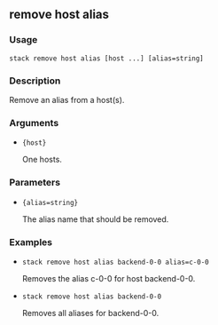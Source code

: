 ## remove host alias

### Usage

`stack remove host alias [host ...] [alias=string]`

### Description


Remove an alias from a host(s).



### Arguments

* `{host}`

   One hosts.


### Parameters
* `{alias=string}`

   The alias name that should be removed.

### Examples

* `stack remove host alias backend-0-0 alias=c-0-0`

   Removes the alias c-0-0 for host backend-0-0.

* `stack remove host alias backend-0-0`

   Removes all aliases for backend-0-0.



